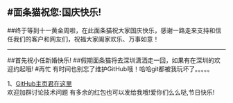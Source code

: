 #面条猫祝您:国庆快乐!
----
##终于等到十一黄金周啦，在此面条猫祝大家国庆快乐，感谢一路走来支持和信任我们的客户和网友们，祝福大家阖家欢乐、万事如意！

---
##首先祝小任新婚快乐!
##假期面条猫将去深圳潇洒走一回，如果有在深圳的欢迎约起哦!
#再忙  有时间也别忘了维护GitHub哦！哈哈git都被我玩坏了。。。。。
<p>1、<a href="https://github.com/iOSBIGDay/iOS.Big.Day.Communication.High.Bige.Group" target="_blank">GitHub主页君在这里</a><br>欢迎加群讨论技术问题  有多余的红包也可以发给我哦!爱你们么么哒,节日快乐! </p>
